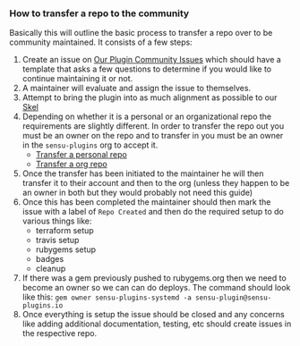 ### How to transfer a repo to the community

Basically this will outline the basic process to transfer a repo over to be community maintained. It consists of a few steps:

1. Create an issue on [Our Plugin Community Issues](https://github.com/sensu-plugins/community/issues/new) which should have a template that asks a few questions to determine if you would like to continue maintaining it or not.
1. A maintainer will evaluate and assign the issue to themselves.
1. Attempt to bring the plugin into as much alignment as possible to our [Skel](https://github.com/sensu-plugins/sensu-plugins-skel)
1. Depending on whether it is a personal or an organizational repo the requirements are slightly different. In order to transfer the repo out you must be an owner on the repo and to transfer in you must be an owner in the `sensu-plugins` org to accept it.
   - [Transfer a personal repo](https://help.github.com/articles/transferring-a-repository-owned-by-your-personal-account)
   - [Transfer a org repo](https://help.github.com/articles/transferring-a-repository-owned-by-your-organization/)
1. Once the transfer has been initiated to the maintainer he will then transfer it to their account and then to the org (unless they happen to be an owner in both but they would probably not need this guide)
1. Once this has been completed the maintainer should then mark the issue with a label of `Repo Created` and then do the required setup to do various things like:
   - terraform setup
   - travis setup
   - rubygems setup
   - badges
   - cleanup
1. If there was a gem previously pushed to rubygems.org then we need to become an owner so we can can do deploys. The command should look like this: `gem owner sensu-plugins-systemd -a sensu-plugin@sensu-plugins.io`
1. Once everything is setup the issue should be closed and any concerns like adding additional documentation, testing, etc should create issues in the respective repo.
